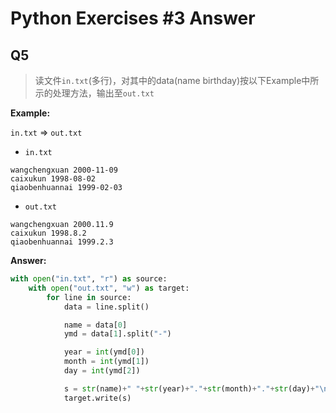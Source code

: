 # Python Exercises #3 Answer

## Q5

> 读文件`in.txt`(多行)，对其中的data(name birthday)按以下Example中所示的处理方法，输出至`out.txt`

**Example:**

`in.txt` => `out.txt`

- `in.txt`

```
wangchengxuan 2000-11-09
caixukun 1998-08-02
qiaobenhuannai 1999-02-03
```

- `out.txt`

```
wangchengxuan 2000.11.9
caixukun 1998.8.2
qiaobenhuannai 1999.2.3
```

**Answer:**

```python
with open("in.txt", "r") as source:
    with open("out.txt", "w") as target:
        for line in source:
            data = line.split()

            name = data[0]
            ymd = data[1].split("-")

            year = int(ymd[0])
            month = int(ymd[1])
            day = int(ymd[2])

            s = str(name)+" "+str(year)+"."+str(month)+"."+str(day)+"\n"
            target.write(s)
```
